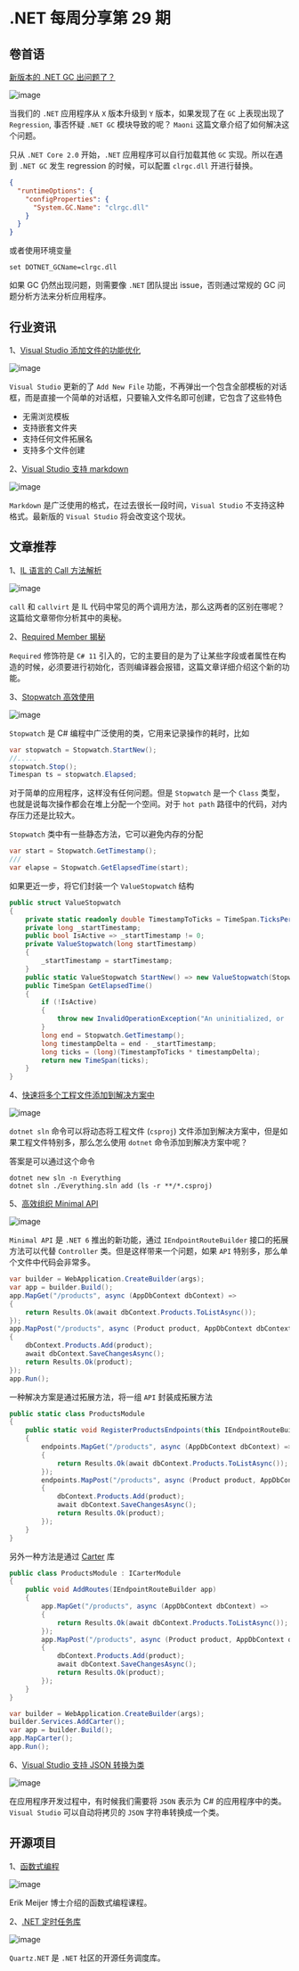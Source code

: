 # .NET 每周分享第 29 期

## 卷首语

[新版本的 .NET GC 出问题了？](https://maoni0.medium.com/is-the-regression-in-gc-or-something-else-38f10018dd21)

![image](https://user-images.githubusercontent.com/11272110/209459788-71ad31a6-3b3c-445e-ba55-610c854593a0.png)

当我们的 `.NET` 应用程序从 `X` 版本升级到 `Y` 版本，如果发现了在 `GC` 上表现出现了 `Regression`, 事否怀疑 `.NET GC` 模块导致的呢？ `Maoni` 这篇文章介绍了如何解决这个问题。

只从 `.NET Core 2.0` 开始，`.NET` 应用程序可以自行加载其他 `GC` 实现。所以在遇到 `.NET GC` 发生 regression 的时候，可以配置 `clrgc.dll` 开进行替换。

```json
{
  "runtimeOptions": {
    "configProperties": {
      "System.GC.Name": "clrgc.dll"
    }
  }
}
```

或者使用环境变量

```shell
set DOTNET_GCName=clrgc.dll
```

如果 GC 仍然出现问题，则需要像 `.NET` 团队提出 issue，否则通过常规的 GC 问题分析方法来分析应用程序。

## 行业资讯

1、[Visual Studio 添加文件的功能优化](https://devblogs.microsoft.com/visualstudio/adding-new-files-just-got-a-lot-faster/)

![image](https://user-images.githubusercontent.com/11272110/209459014-31ac1e5a-fdf9-4251-be29-eff92b66602c.png)

`Visual Studio` 更新的了 `Add New File` 功能，不再弹出一个包含全部模板的对话框，而是直接一个简单的对话框，只要输入文件名即可创建，它包含了这些特色

- 无需浏览模板
- 支持嵌套文件夹
- 支持任何文件拓展名
- 支持多个文件创建

2、[Visual Studio 支持 markdown](https://devblogs.microsoft.com/visualstudio/write-markdown-without-leaving-visual-studio/)

![image](https://user-images.githubusercontent.com/11272110/209460252-6c5054f8-3a11-4e36-aa9e-d14a7f4ebb51.png)

`Markdown` 是广泛使用的格式，在过去很长一段时间，`Visual Studio` 不支持这种格式。最新版的 `Visual Studio` 将会改变这个现状。

## 文章推荐

1、[IL 语言的 Call 方法解析](https://washi.dev/blog/posts/confusing-decompilers-with-call/)

![image](https://user-images.githubusercontent.com/11272110/209420615-d944fbcd-331a-4d45-b930-c6627a62c5d3.png)

`call` 和 `callvirt` 是 IL 代码中常见的两个调用方法，那么这两者的区别在哪呢？这篇给文章带你分析其中的奥秘。

2、[Required Member 揭秘](https://blog.ndepend.com/c-11-required-members)

`Required` 修饰符是 `C# 11` 引入的，它的主要目的是为了让某些字段或者属性在构造的时候，必须要进行初始化，否则编译器会报错，这篇文章详细介绍这个新的功能。

3、[Stopwatch 高效使用](https://www.youtube.com/watch?v=NTz99yN2urc&ab_channel=NickChapsas)

![image](https://user-images.githubusercontent.com/11272110/209458142-a9113afb-8081-4765-814f-5959e1108bc2.png)

`Stopwatch` 是 C# 编程中广泛使用的类，它用来记录操作的耗时，比如

```C#
var stopwatch = Stopwatch.StartNew();
//.....
stopwatch.Stop();
Timespan ts = stopwatch.Elapsed;
```

对于简单的应用程序，这样没有任何问题。但是 `Stopwatch` 是一个 `Class` 类型，也就是说每次操作都会在堆上分配一个空间。对于 `hot path` 路径中的代码，对内存压力还是比较大。

`Stopwatch` 类中有一些静态方法，它可以避免内存的分配

```csharp
var start = Stopwatch.GetTimestamp();
///
var elapse = Stopwatch.GetElapsedTime(start);
```

如果更近一步，将它们封装一个 `ValueStopwatch` 结构

```csharp
public struct ValueStopwatch
{
    private static readonly double TimestampToTicks = TimeSpan.TicksPerSecond / (double)Stopwatch.Frequency;
    private long _startTimestamp;
    public bool IsActive => _startTimestamp != 0;
    private ValueStopwatch(long startTimestamp)
    {
        _startTimestamp = startTimestamp;
    }
    public static ValueStopwatch StartNew() => new ValueStopwatch(Stopwatch.GetTimestamp());
    public TimeSpan GetElapsedTime()
    {
        if (!IsActive)
        {
            throw new InvalidOperationException("An uninitialized, or 'default', ValueStopwatch cannot be used to get elapsed time.");
        }
        long end = Stopwatch.GetTimestamp();
        long timestampDelta = end - _startTimestamp;
        long ticks = (long)(TimestampToTicks * timestampDelta);
        return new TimeSpan(ticks);
    }
}
```

4、[快速将多个工程文件添加到解决方案中](https://ardalis.com/add-all-projects-to-solution/)

![image](https://user-images.githubusercontent.com/11272110/209458668-b5db63bc-92e2-463a-b8a7-b7aac3f463d4.png)

`dotnet sln` 命令可以将动态将工程文件 (`csproj`) 文件添加到解决方案中，但是如果工程文件特别多，那么怎么使用 `dotnet` 命令添加到解决方案中呢？

答案是可以通过这个命令

```shell
dotnet new sln -n Everything
dotnet sln ./Everything.sln add (ls -r **/*.csproj)
```

5、[高效组织 Minimal API](https://www.milanjovanovic.tech/blog/how-to-structure-minimal-apis)

![image](https://user-images.githubusercontent.com/11272110/209458783-c12870e4-025b-44a4-8c3a-671932f7fa6a.png)

`Minimal API` 是 `.NET 6` 推出的新功能，通过 `IEndpointRouteBuilder` 接口的拓展方法可以代替 `Controller` 类。但是这样带来一个问题，如果 `API` 特别多，那么单个文件中代码会非常多。

```csharp
var builder = WebApplication.CreateBuilder(args);
var app = builder.Build();
app.MapGet("/products", async (AppDbContext dbContext) =>
{
    return Results.Ok(await dbContext.Products.ToListAsync());
});
app.MapPost("/products", async (Product product, AppDbContext dbContext) =>
{
    dbContext.Products.Add(product);
    await dbContext.SaveChangesAsync();
    return Results.Ok(product);
});
app.Run();
```

一种解决方案是通过拓展方法，将一组 `API` 封装成拓展方法

```csharp
public static class ProductsModule
{
    public static void RegisterProductsEndpoints(this IEndpointRouteBuilder  endpoints)
    {
        endpoints.MapGet("/products", async (AppDbContext dbContext) =>
        {
            return Results.Ok(await dbContext.Products.ToListAsync());
        });
        endpoints.MapPost("/products", async (Product product, AppDbContext dbContext) =>
        {
            dbContext.Products.Add(product);
            await dbContext.SaveChangesAsync();
            return Results.Ok(product);
        });
    }
}
```

另外一种方法是通过 [Carter](https://github.com/CarterCommunity/Carter) 库

```csharp
public class ProductsModule : ICarterModule
{
    public void AddRoutes(IEndpointRouteBuilder app)
    {
        app.MapGet("/products", async (AppDbContext dbContext) =>
        {
            return Results.Ok(await dbContext.Products.ToListAsync());
        });
        app.MapPost("/products", async (Product product, AppDbContext dbContext) =>
        {
            dbContext.Products.Add(product);
            await dbContext.SaveChangesAsync();
            return Results.Ok(product);
        });
    }
}

var builder = WebApplication.CreateBuilder(args);
builder.Services.AddCarter();
var app = builder.Build();
app.MapCarter();
app.Run();
```

6、[Visual Studio 支持 JSON 转换为类](https://learn.microsoft.com/en-us/visualstudio/ide/reference/paste-json-xml?view=vs-2022)

![image](https://user-images.githubusercontent.com/11272110/209460379-cba2433d-1a86-4bc2-9271-077581b74218.png)

在应用程序开发过程中，有时候我们需要将 `JSON` 表示为 C# 的应用程序中的类。`Visual Studio` 可以自动将拷贝的 `JSON` 字符串转换成一个类。

## 开源项目

1、[函数式编程](https://learn.microsoft.com/zh-cn/shows/c9-lectures-erik-meijer-functional-programming-fundamentals)

![image](https://user-images.githubusercontent.com/11272110/209458122-5842c253-23e4-4063-aec7-04830027302f.png)

Erik Meijer 博士介绍的函数式编程课程。

2、[.NET 定时任务库](https://www.quartz-scheduler.net/)

![image](https://user-images.githubusercontent.com/11272110/209459316-3f93962f-332c-4a73-82eb-e83f5bb850df.png)

`Quartz.NET` 是 `.NET` 社区的开源任务调度库。
